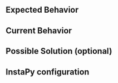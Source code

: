 <!-- Is this a Feature Request ? Please, check out our Wiki first https://github.com/timgrossmann/InstaPy/wiki -->
## Expected Behavior

## Current Behavior

## Possible Solution (optional)

## InstaPy configuration

